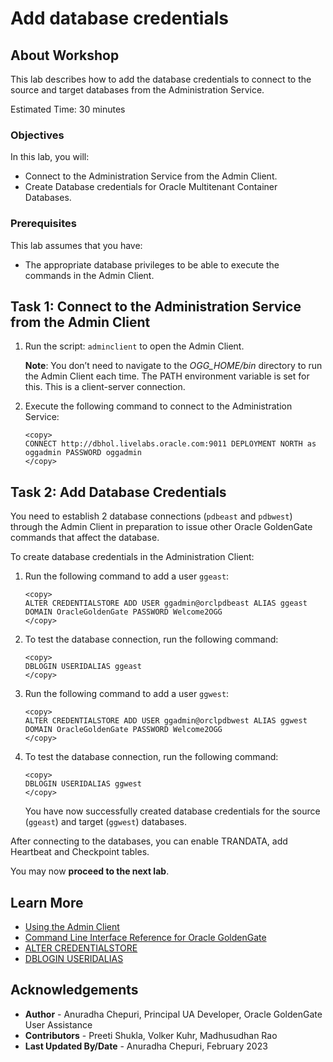 # Add database credentials

## About Workshop
This lab describes how to add the database credentials to connect to the source and target databases from the Administration Service.

Estimated Time: 30 minutes

### Objectives
In this lab, you will:
* Connect to the Administration Service from the Admin Client.
* Create Database credentials for Oracle Multitenant Container Databases.

### Prerequisites
This lab assumes that you have:
- The appropriate database privileges to be able to execute the commands in the Admin Client.

## Task 1: Connect to the Administration Service from the Admin Client

1. Run the script: `adminclient` to open the Admin Client.

    **Note**: You don’t need to navigate to the *OGG_HOME/bin*  directory to run the Admin Client each time. The PATH environment variable is set for this. This is a client-server connection.

2. Execute the following command to connect to the Administration Service:

    ```
    <copy>
    CONNECT http://dbhol.livelabs.oracle.com:9011 DEPLOYMENT NORTH as oggadmin PASSWORD oggadmin
    </copy>
    ```

## Task 2: Add Database Credentials

You need to establish 2 database connections (`pdbeast` and `pdbwest`) through the Admin Client in preparation to issue other Oracle GoldenGate commands that affect the database.

To create database credentials in the Administration Client:

1. Run the following command to add a user `ggeast`:

    ```
    <copy>
    ALTER CREDENTIALSTORE ADD USER ggadmin@orclpdbeast ALIAS ggeast  DOMAIN OracleGoldenGate PASSWORD Welcome2OGG
    </copy>
    ```

2.  To test the database connection, run the following command:
    ```
    <copy>
    DBLOGIN USERIDALIAS ggeast
    </copy>
    ```

3. Run the following command to add a user `ggwest`:

    ```
    <copy>
    ALTER CREDENTIALSTORE ADD USER ggadmin@orclpdbwest ALIAS ggwest  DOMAIN OracleGoldenGate PASSWORD Welcome2OGG
    </copy>
    ```
4.  To test the database connection, run the following command:

    ```
    <copy>
    DBLOGIN USERIDALIAS ggwest
    </copy>
    ```
    You have now successfully created database credentials for the source (`ggeast`) and target (`ggwest`) databases.

  After connecting to the databases, you can enable TRANDATA, add Heartbeat and Checkpoint tables.

  You may now **proceed to the next lab**.

## Learn More
* [Using the Admin Client](https://docs.oracle.com/en/middleware/goldengate/core/21.1/admin/getting-started-oracle-goldengate-process-interfaces.html#GUID-84B33389-0594-4449-BF1A-A496FB1EDB29)
* [Command Line Interface Reference for Oracle GoldenGate](https://docs.oracle.com/en/middleware/goldengate/core/21.3/gclir/command-line-interfaces.html#GUID-C0F6B123-14C0-466F-AE43-CAFB99B08C3D)
* [ALTER CREDENTIALSTORE](https://docs.oracle.com/en/middleware/goldengate/core/21.3/gclir/alter-credentialstore.html#GUID-50893039-3C29-4C66-87E4-F63EAB05C811)
* [DBLOGIN USERIDALIAS](https://docs.oracle.com/en/middleware/goldengate/core/21.3/gclir/dblogin-useridalias.html#GUID-897F212D-7F83-4610-BCE8-E1D61744D9AA)

## Acknowledgements
* **Author** - Anuradha Chepuri, Principal UA Developer, Oracle GoldenGate User Assistance
* **Contributors** -  Preeti Shukla, Volker Kuhr, Madhusudhan Rao
* **Last Updated By/Date** - Anuradha Chepuri, February 2023
